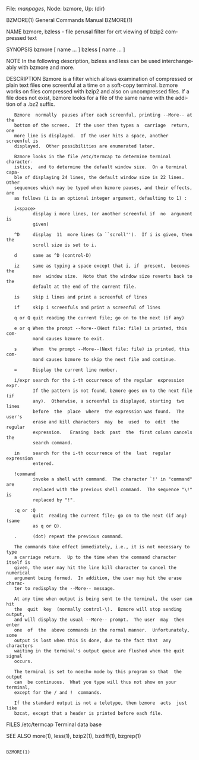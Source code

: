 File: *manpages*,  Node: bzmore,  Up: (dir)

BZMORE(1)                   General Commands Manual                  BZMORE(1)



NAME
       bzmore,  bzless  -  file  perusal  filter for crt viewing of bzip2 com‐
       pressed text

SYNOPSIS
       bzmore [ name ...  ]
       bzless [ name ...  ]

NOTE
       In the following description, bzless and less can be used  interchange‐
       ably with bzmore and more.

DESCRIPTION
       Bzmore is a filter which allows examination of compressed or plain text
       files one screenful at a time on a soft-copy terminal.  bzmore works on
       files  compressed with bzip2 and also on uncompressed files.  If a file
       does not exist, bzmore looks for a file of the same name with the addi‐
       tion of a .bz2 suffix.

       Bzmore  normally  pauses after each screenful, printing --More-- at the
       bottom of the screen.  If the user then types a  carriage  return,  one
       more line is displayed.  If the user hits a space, another screenful is
       displayed.  Other possibilities are enumerated later.

       Bzmore looks in the file /etc/termcap to determine terminal  character‐
       istics,  and to determine the default window size.  On a terminal capa‐
       ble of displaying 24 lines, the default window size is 22 lines.  Other
       sequences which may be typed when bzmore pauses, and their effects, are
       as follows (i is an optional integer argument, defaulting to 1) :

       i<space>
              display i more lines, (or another screenful if  no  argument  is
              given)

       ^D     display  11  more lines (a ``scroll'').  If i is given, then the
              scroll size is set to i.

       d      same as ^D (control-D)

       iz     same as typing a space except that i, if  present,  becomes  the
              new  window size.  Note that the window size reverts back to the
              default at the end of the current file.

       is     skip i lines and print a screenful of lines

       if     skip i screenfuls and print a screenful of lines

       q or Q quit reading the current file; go on to the next (if any)

       e or q When the prompt --More--(Next file: file) is printed, this  com‐
              mand causes bzmore to exit.

       s      When  the prompt --More--(Next file: file) is printed, this com‐
              mand causes bzmore to skip the next file and continue.

       =      Display the current line number.

       i/expr search for the i-th occurrence of the regular  expression  expr.
              If the pattern is not found, bzmore goes on to the next file (if
              any).  Otherwise, a screenful is displayed, starting  two  lines
              before  the  place  where  the expression was found.  The user's
              erase and kill characters  may  be  used  to  edit  the  regular
              expression.   Erasing  back  past  the  first column cancels the
              search command.

       in     search for the i-th occurrence of the  last  regular  expression
              entered.

       !command
              invoke a shell with command.  The character `!' in "command" are
              replaced with the previous shell command.  The sequence "\!"  is
              replaced by "!".

       :q or :Q
              quit  reading the current file; go on to the next (if any) (same
              as q or Q).

       .      (dot) repeat the previous command.

       The commands take effect immediately, i.e., it is not necessary to type
       a carriage return.  Up to the time when the command character itself is
       given, the user may hit the line kill character to cancel the numerical
       argument being formed.  In addition, the user may hit the erase charac‐
       ter to redisplay the --More-- message.

       At any time when output is being sent to the terminal, the user can hit
       the  quit  key  (normally control-\).  Bzmore will stop sending output,
       and will display the usual --More-- prompt.  The user  may  then  enter
       one  of  the  above commands in the normal manner.  Unfortunately, some
       output is lost when this is done, due to the fact that  any  characters
       waiting in the terminal's output queue are flushed when the quit signal
       occurs.

       The terminal is set to noecho mode by this program so that  the  output
       can  be continuous.  What you type will thus not show on your terminal,
       except for the / and !  commands.

       If the standard output is not a teletype, then bzmore  acts  just  like
       bzcat, except that a header is printed before each file.

FILES
       /etc/termcap        Terminal data base

SEE ALSO
       more(1), less(1), bzip2(1), bzdiff(1), bzgrep(1)



                                                                     BZMORE(1)
